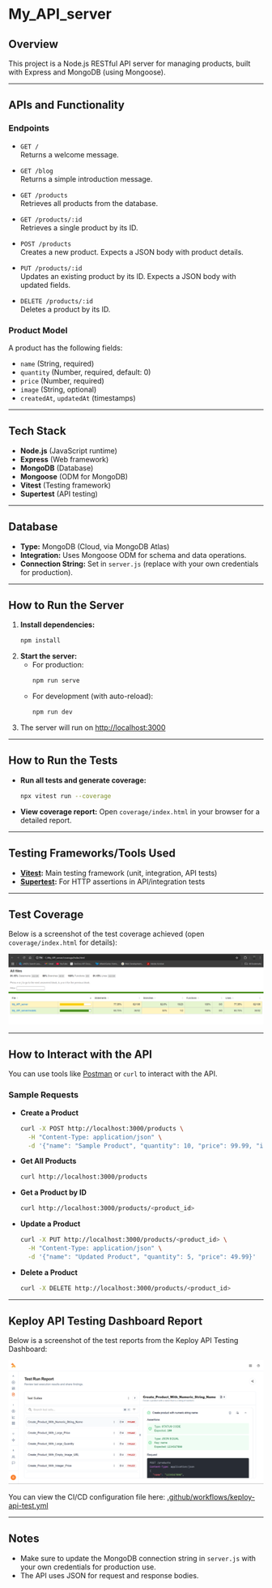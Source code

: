 # My_API_server

## Overview

This project is a Node.js RESTful API server for managing products, built with Express and MongoDB (using Mongoose).

---

## APIs and Functionality

### Endpoints

- `GET /`  
  Returns a welcome message.

- `GET /blog`  
  Returns a simple introduction message.

- `GET /products`  
  Retrieves all products from the database.
- `GET /products/:id`  
  Retrieves a single product by its ID.

- `POST /products`  
  Creates a new product. Expects a JSON body with product details.

- `PUT /products/:id`  
  Updates an existing product by its ID. Expects a JSON body with updated fields.

- `DELETE /products/:id`  
  Deletes a product by its ID.

### Product Model

A product has the following fields:

- `name` (String, required)
- `quantity` (Number, required, default: 0)
- `price` (Number, required)
- `image` (String, optional)
- `createdAt`, `updatedAt` (timestamps)

---

## Tech Stack

- **Node.js** (JavaScript runtime)
- **Express** (Web framework)
- **MongoDB** (Database)
- **Mongoose** (ODM for MongoDB)
- **Vitest** (Testing framework)
- **Supertest** (API testing)

---

## Database

- **Type:** MongoDB (Cloud, via MongoDB Atlas)
- **Integration:** Uses Mongoose ODM for schema and data operations.
- **Connection String:** Set in `server.js` (replace with your own credentials for production).

---

## How to Run the Server

1. **Install dependencies:**
   ```bash
   npm install
   ```
2. **Start the server:**
   - For production:
     ```bash
     npm run serve
     ```
   - For development (with auto-reload):
     ```bash
     npm run dev
     ```
3. The server will run on [http://localhost:3000](http://localhost:3000)

---

## How to Run the Tests

- **Run all tests and generate coverage:**
  ```bash
  npx vitest run --coverage
  ```
- **View coverage report:**
  Open `coverage/index.html` in your browser for a detailed report.

---

## Testing Frameworks/Tools Used

- **[Vitest](https://vitest.dev/):** Main testing framework (unit, integration, API tests)
- **[Supertest](https://github.com/ladjs/supertest):** For HTTP assertions in API/integration tests

---

## Test Coverage

Below is a screenshot of the test coverage achieved (open `coverage/index.html` for details):

![Test Coverage Screenshot](coverage/coverage-Screenshot.png)

---

## How to Interact with the API

You can use tools like [Postman](https://www.postman.com/) or `curl` to interact with the API.

### Sample Requests

- **Create a Product**

  ```bash
  curl -X POST http://localhost:3000/products \
    -H "Content-Type: application/json" \
    -d '{"name": "Sample Product", "quantity": 10, "price": 99.99, "image": "http://example.com/image.jpg"}'
  ```

- **Get All Products**

  ```bash
  curl http://localhost:3000/products
  ```

- **Get a Product by ID**

  ```bash
  curl http://localhost:3000/products/<product_id>
  ```

- **Update a Product**

  ```bash
  curl -X PUT http://localhost:3000/products/<product_id> \
    -H "Content-Type: application/json" \
    -d '{"name": "Updated Product", "quantity": 5, "price": 49.99}'
  ```

- **Delete a Product**
  ```bash
  curl -X DELETE http://localhost:3000/products/<product_id>
  ```

---

## Keploy API Testing Dashboard Report

Below is a screenshot of the test reports from the Keploy API Testing Dashboard:

![Keploy Test Report](Test%20report.png)

You can view the CI/CD configuration file here: [.github/workflows/keploy-api-test.yml](https://github.com/Diptesh-Bal/My_API_server/blob/main/.github/workflows/keploy-api-test.yml)

---

## Notes

- Make sure to update the MongoDB connection string in `server.js` with your own credentials for production use.
- The API uses JSON for request and response bodies.
